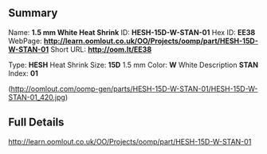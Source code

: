 

 ## Summary
Name: __1.5 mm White Heat Shrink__
ID: __HESH-15D-W-STAN-01__
Hex ID: __EE38__
WebPage: __http://learn.oomlout.co.uk/OO/Projects/oomp/part/HESH-15D-W-STAN-01__
Short URL: __http://oom.lt/EE38__

Type: __HESH__ Heat Shrink 
Size: __15D__ 1.5 mm 
Color: __W__ White 
Description __STAN__  
Index: __01__


(http://oomlout.com/oomp-gen/parts/HESH-15D-W-STAN-01/HESH-15D-W-STAN-01_420.jpg)


 ## Full Details
 http://learn.oomlout.co.uk/OO/Projects/oomp/part/HESH-15D-W-STAN-01














